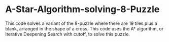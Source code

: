 # A-Star-Algorithm-solving-8-Puzzle

This code solves a variant of the 8-puzzle where there are 19 tiles plus a blank, arranged in the shape of a cross.
This code uses the A* algorithm, or Iterative Deepening Search with cutoff, to solve this puzzle.
